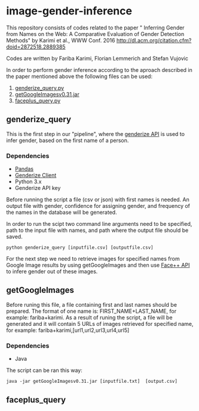 # image-gender-inference
This repository consists of codes related to the paper " Inferring Gender from Names on the Web: A Comparative Evaluation of Gender Detection Methods" by Karimi et al., WWW Conf. 2016 http://dl.acm.org/citation.cfm?doid=2872518.2889385

Codes are written by
Fariba Karimi, Florian Lemmerich and Stefan Vujovic

In order to perform gender inference according to the aproach described in the paper mentioned above the following files can be used:
1. [genderize_query.py](https://github.com/frbkrm/image-gender-inference/blob/master/genderize_query.py)
2. [getGoogleImagesv0.31.jar](https://github.com/frbkrm/image-gender-inference/blob/master/getGoogleImagesv0.31.jar)
3. [faceplus_query.py](https://github.com/frbkrm/image-gender-inference/blob/master/faceplus_query.py)

## genderize_query

This is the first step in our "pipeline", where the [genderize API](http://genderize.io/) is used to infer gender, based on the first name of a person. 

### Dependencies

* [Pandas](https://pypi.python.org/pypi/pandas/)
* [Genderize Client](https://pypi.python.org/pypi/Genderize/0.1.5)
* Python 3.x
* Genderize API key

Before running the script a file (csv or json) with first names is needed. An output file with gender, confidence for assigning gender, and frequency of the names in the database will be generated.

In order to run the scipt two command line arguments need to be specified, path to the input file with names, and path where the output file should be saved. 
 
```{r, engine='bash', count_lines}
python genderize_query [inputfile.csv] [outputfile.csv]
```

For the next step we need to retrieve images for specified names from Google Image results by using getGoogleImages and then use [Face++ API](https://www.faceplusplus.com/) to infere gender out of these images.

## getGoogleImages

Before runing this file, a file containing first and last names should be prepared. The format of one name is:
FIRST_NAME+LAST_NAME, for example: fariba+karimi. As a result of runing the script, a file will be generated and it will contain 5 URLs of images retrieved for specified name, for example: fariba+karimi,[url1,url2,url3,url4,url5] 

### Dependencies

* Java

The script can be ran this way: 
```{r, engine='bash', count_lines}
java -jar getGoogleImagesv0.31.jar [inputfile.txt]  [output.csv]
```
## faceplus_query
